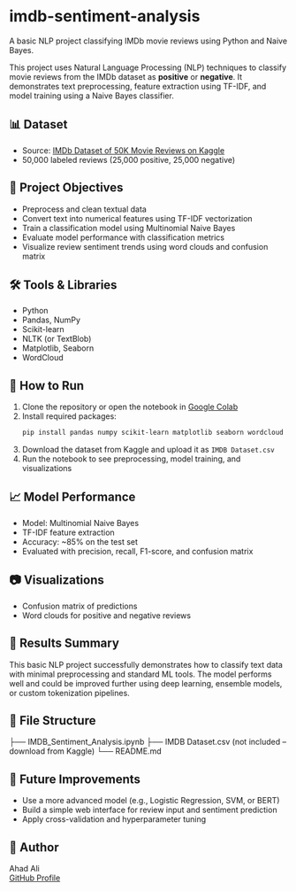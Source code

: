 # imdb-sentiment-analysis
A basic NLP project classifying IMDb movie reviews using Python and Naive Bayes.

This project uses Natural Language Processing (NLP) techniques to classify movie reviews from the IMDb dataset as **positive** or **negative**. It demonstrates text preprocessing, feature extraction using TF-IDF, and model training using a Naive Bayes classifier.

## 📊 Dataset
- Source: [IMDb Dataset of 50K Movie Reviews on Kaggle](https://www.kaggle.com/datasets/lakshmi25npathi/imdb-dataset-of-50k-movie-reviews)
- 50,000 labeled reviews (25,000 positive, 25,000 negative)

## 🧠 Project Objectives
- Preprocess and clean textual data
- Convert text into numerical features using TF-IDF vectorization
- Train a classification model using Multinomial Naive Bayes
- Evaluate model performance with classification metrics
- Visualize review sentiment trends using word clouds and confusion matrix

## 🛠️ Tools & Libraries
- Python
- Pandas, NumPy
- Scikit-learn
- NLTK (or TextBlob)
- Matplotlib, Seaborn
- WordCloud

## 🚀 How to Run
1. Clone the repository or open the notebook in [Google Colab](https://colab.research.google.com/)
2. Install required packages:
    ```bash
    pip install pandas numpy scikit-learn matplotlib seaborn wordcloud nltk
    ```
3. Download the dataset from Kaggle and upload it as `IMDB Dataset.csv`
4. Run the notebook to see preprocessing, model training, and visualizations

## 📈 Model Performance
- Model: Multinomial Naive Bayes
- TF-IDF feature extraction
- Accuracy: ~85% on the test set
- Evaluated with precision, recall, F1-score, and confusion matrix

## 📷 Visualizations
- Confusion matrix of predictions
- Word clouds for positive and negative reviews

## 📝 Results Summary
This basic NLP project successfully demonstrates how to classify text data with minimal preprocessing and standard ML tools. The model performs well and could be improved further using deep learning, ensemble models, or custom tokenization pipelines.

## 📁 File Structure
├── IMDB_Sentiment_Analysis.ipynb
├── IMDB Dataset.csv (not included – download from Kaggle)
└── README.md
## 📌 Future Improvements
- Use a more advanced model (e.g., Logistic Regression, SVM, or BERT)
- Build a simple web interface for review input and sentiment prediction
- Apply cross-validation and hyperparameter tuning

## 👤 Author
Ahad Ali  
[GitHub Profile](https://github.com/ahxdali)  
